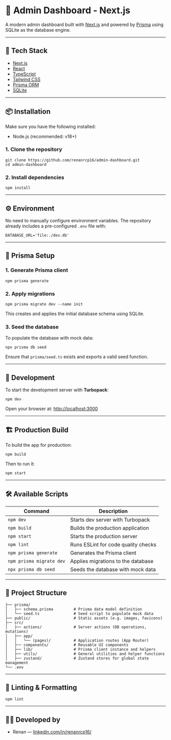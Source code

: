 # 🧠 Admin Dashboard - Next.js

A modern admin dashboard built with [Next.js](https://nextjs.org/) and powered by [Prisma](https://www.prisma.io/) using SQLite as the database engine.

---

## 🚀 Tech Stack

- [Next.js](https://nextjs.org/)
- [React](https://reactjs.org/)
- [TypeScript](https://www.typescriptlang.org/)
- [Tailwind CSS](https://tailwindcss.com/)
- [Prisma ORM](https://www.prisma.io/)
- [SQLite](https://www.sqlite.org/)

---

## 📦 Installation

Make sure you have the following installed:

- Node.js (recommended: v18+)

### 1. Clone the repository

```
git clone https://github.com/renanrcp16/admin-dashboard.git
cd admin-dashboard
```

### 2. Install dependencies

```
npm install
```

---

## ⚙️ Environment

No need to manually configure environment variables. The repository already includes a pre-configured `.env` file with:

```env
DATABASE_URL='file:./dev.db'
```

---

## 🔧 Prisma Setup

### 1. Generate Prisma client

```
npm prisma generate
```

### 2. Apply migrations

```
npm prisma migrate dev --name init
```

This creates and applies the initial database schema using SQLite.

### 3. Seed the database

To populate the database with mock data:

```
npx prisma db seed
```

Ensure that `prisma/seed.ts` exists and exports a valid seed function.

---

## 🧪 Development

To start the development server with **Turbopack**:

```
npm dev
```

Open your browser at: [http://localhost:3000](http://localhost:3000)

---

## 🏗️ Production Build

To build the app for production:

```
npm build
```

Then to run it:

```
npm start
```

---

## 🛠️ Available Scripts

| Command                  | Description                         |
| ------------------------ | ----------------------------------- |
| `npm dev`                | Starts dev server with Turbopack    |
| `npm build`              | Builds the production application   |
| `npm start`              | Starts the production server        |
| `npm lint`               | Runs ESLint for code quality checks |
| `npm prisma generate`    | Generates the Prisma client         |
| `npm prisma migrate dev` | Applies migrations to the database  |
| `npx prisma db seed`     | Seeds the database with mock data   |

---

## 📁 Project Structure

```
├── prisma/
│   ├── schema.prisma         # Prisma data model definition
│   └── seed.ts               # Seed script to populate mock data
├── public/                   # Static assets (e.g. images, favicons)
├── src/
│   ├── actions/              # Server actions (DB operations, mutations)
│   ├── app/
│   │   └── (pages)/          # Application routes (App Router)
│   ├── components/           # Reusable UI components
│   ├── lib/                  # Prisma client instance and helpers
│   ├── utils/                # General utilities and helper functions
│   ├── zustand/              # Zustand stores for global state management
└── .env
```

---

## 🧹 Linting & Formatting

```
npm lint
```

---

## 👨‍💻 Developed by

- Renan — [linkedin.com/in/renanrcp16/](https://www.linkedin.com/in/renanrcp16/)
